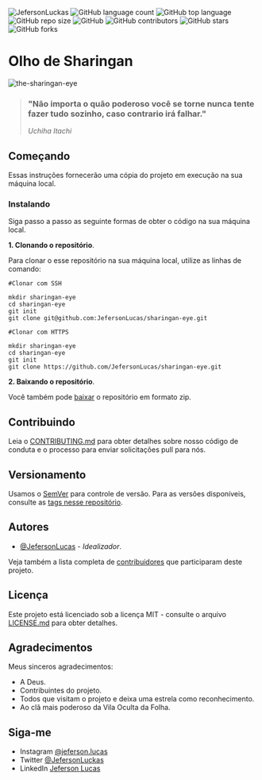 ![JefersonLuckas](https://img.shields.io/badge/Jeferson%20Lucas-Efeito%20Matrix-green)
![GitHub language count](https://img.shields.io/github/languages/count/JefersonLucas/sharingan-eye)
![GitHub top language](https://img.shields.io/github/languages/top/JefersonLucas/sharingan-eye)
![GitHub repo size](https://img.shields.io/github/repo-size/JefersonLucas/sharingan-eye)
![GitHub](https://img.shields.io/github/license/JefersonLucas/sharingan-eye)
![GitHub contributors](https://img.shields.io/github/contributors/JefersonLucas/sharingan-eye)
![GitHub stars](https://img.shields.io/github/stars/JefersonLucas/sharingan-eye?style=social)
![GitHub forks](https://img.shields.io/github/forks/JefersonLucas/sharingan-eye?style=social)

# Olho de Sharingan

![the-sharingan-eye](https://user-images.githubusercontent.com/39635734/83828361-d372db80-a6b6-11ea-91f9-81c1155350a0.gif)

> ### "Não importa o quão poderoso você se torne nunca tente fazer tudo sozinho, caso contrario irá falhar." 
>_Uchiha Itachi_

## Começando

Essas instruções fornecerão uma cópia do projeto em execução na sua máquina local.

### Instalando
Siga passo a passo as seguinte formas de obter o código na sua máquina local.

**1. Clonando o repositório**.

Para clonar o esse repositório na sua máquina local, utilize as linhas de comando:

```
#Clonar com SSH

mkdir sharingan-eye
cd sharingan-eye
git init
git clone git@github.com:JefersonLucas/sharingan-eye.git
```

```
#Clonar com HTTPS

mkdir sharingan-eye
cd sharingan-eye
git init
git clone https://github.com/JefersonLucas/sharingan-eye.git
```

**2. Baixando o repositório**.

Você também pode [baixar](https://github.com/JefersonLucas/sharingan-eye/archive/master.zip) o repositório em formato zip.

## Contribuindo

Leia o [CONTRIBUTING.md](https://github.com/JefersonLucas/sharingan-eye/blob/master/CONTRIBUTING.md) para obter detalhes sobre nosso código de conduta e o processo para enviar solicitações pull para nós.

## Versionamento

Usamos o [SemVer](https://semver.org/lang/pt-BR/) para controle de versão. Para as versões disponíveis, consulte as [tags nesse repositório](https://github.com/JefersonLucas/sharingan-eye/tags).

## Autores

* [@JefersonLucas](https://github.com/JefersonLucas) - _Idealizador_.

Veja também a lista completa de [contribuidores](https://github.com/JefersonLucas/sharingan-eye/contributors) que participaram deste projeto.

## Licença

Este projeto está licenciado sob a licença MIT - consulte o arquivo [LICENSE.md](https://github.com/JefersonLucas/sharingan-eye/blob/master/LICENSE) para obter detalhes.

## Agradecimentos

Meus sinceros agradecimentos:

* A Deus.
* Contribuintes do projeto.
* Todos que visitam o projeto e deixa uma estrela como reconhecimento.
* Ao clã mais poderoso da Vila Oculta da Folha.

## Siga-me

* Instagram [@jeferson.lucas](https://instagram.com/jeferson.luckas/)
* Twitter [@JefersonLuckas](https://twitter.com/JefersonLuckas)
* LinkedIn [Jeferson Lucas](https://www.linkedin.com/in/jeferson-lucas)